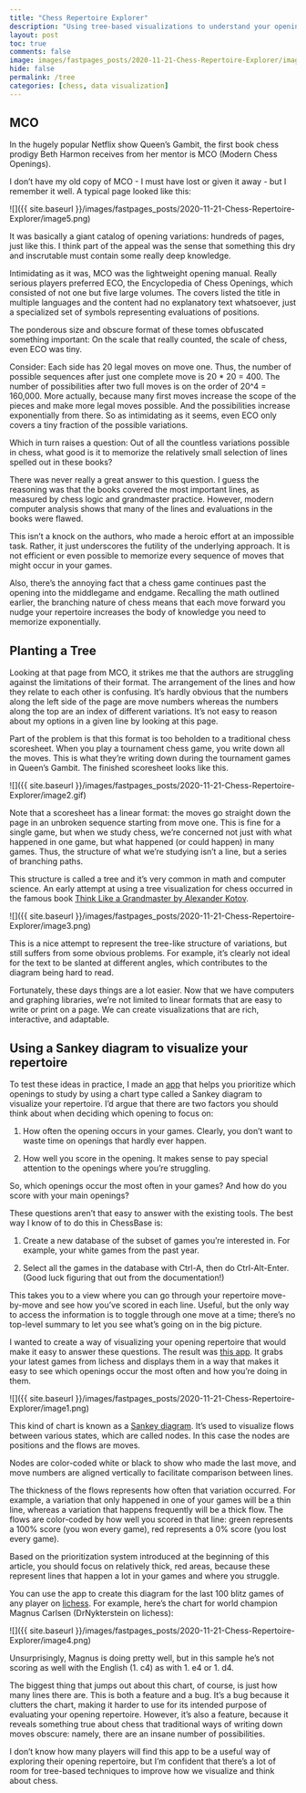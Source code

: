 ```yaml
---
title: "Chess Repertoire Explorer"
description: "Using tree-based visualizations to understand your opening repertoire"
layout: post
toc: true
comments: false
image: images/fastpages_posts/2020-11-21-Chess-Repertoire-Explorer/image4.png
hide: false
permalink: /tree
categories: [chess, data visualization]
---
```



## MCO

In the hugely popular Netflix show Queen’s Gambit, the first book chess prodigy Beth Harmon receives from her mentor is MCO (Modern Chess Openings).

I don’t have my old copy of MCO - I must have lost or given it away - but I remember it well. A typical page looked like this:

![]({{ site.baseurl }}/images/fastpages_posts/2020-11-21-Chess-Repertoire-Explorer/image5.png)

It was basically a giant catalog of opening variations: hundreds of pages, just like this. I think part of the appeal was the sense that something this dry and inscrutable must contain some really deep knowledge.

Intimidating as it was, MCO was the lightweight opening manual. Really serious players preferred ECO, the Encyclopedia of Chess Openings, which consisted of not one but five large volumes. The covers listed the title in multiple languages and the content had no explanatory text whatsoever, just a specialized set of symbols representing evaluations of positions.

The ponderous size and obscure format of these tomes obfuscated something important: On the scale that really counted, the scale of chess, even ECO was tiny.

Consider: Each side has 20 legal moves on move one. Thus, the number of possible sequences after just one complete move is 20 \* 20 = 400. The number of possibilities after two full moves is on the order of 20^4 = 160,000. More actually, because many first moves increase the scope of the pieces and make more legal moves possible. And the possibilities increase exponentially from there. So as intimidating as it seems, even ECO only covers a tiny fraction of the possible variations.

Which in turn raises a question: Out of all the countless variations possible in chess, what good is it to memorize the relatively small selection of lines spelled out in these books?

There was never really a great answer to this question. I guess the reasoning was that the books covered the most important lines, as measured by chess logic and grandmaster practice. However, modern computer analysis shows that many of the lines and evaluations in the books were flawed.

This isn’t a knock on the authors, who made a heroic effort at an impossible task. Rather, it just underscores the futility of the underlying approach. It is not efficient or even possible to memorize every sequence of moves that might occur in your games.

Also, there’s the annoying fact that a chess game continues past the opening into the middlegame and endgame. Recalling the math outlined earlier, the branching nature of chess means that each move forward you nudge your repertoire increases the body of knowledge you need to memorize exponentially.

## Planting a Tree

Looking at that page from MCO, it strikes me that the authors are struggling against the limitations of their format. The arrangement of the lines and how they relate to each other is confusing. It’s hardly obvious that the numbers along the left side of the page are move numbers whereas the numbers along the top are an index of different variations. It’s not easy to reason about my options in a given line by looking at this page.

Part of the problem is that this format is too beholden to a traditional chess scoresheet. When you play a tournament chess game, you write down all the moves. This is what they’re writing down during the tournament games in Queen’s Gambit. The finished scoresheet looks like this.

![]({{ site.baseurl }}/images/fastpages_posts/2020-11-21-Chess-Repertoire-Explorer/image2.gif)

Note that a scoresheet has a linear format: the moves go straight down the page in an unbroken sequence starting from move one. This is fine for a single game, but when we study chess, we’re concerned not just with what happened in one game, but what happened (or could happen) in many games. Thus, the structure of what we’re studying isn’t a line, but a series of branching paths.

This structure is called a tree and it’s very common in math and computer science. An early attempt at using a tree visualization for chess occurred in the famous book [<span class="underline">Think Like a Grandmaster by Alexander Kotov</span>](https://books.google.com/books/about/Think_Like_a_Grandmaster.html?id=zXkSAAAACAAJ).

![]({{ site.baseurl }}/images/fastpages_posts/2020-11-21-Chess-Repertoire-Explorer/image3.png)

This is a nice attempt to represent the tree-like structure of variations, but still suffers from some obvious problems. For example, it’s clearly not ideal for the text to be slanted at different angles, which contributes to the diagram being hard to read.

Fortunately, these days things are a lot easier. Now that we have computers and graphing libraries, we’re not limited to linear formats that are easy to write or print on a page. We can create visualizations that are rich, interactive, and adaptable.

## Using a Sankey diagram to visualize your repertoire

To test these ideas in practice, I made an [app](https://chess-repertoire-explorer.herokuapp.com/) that helps you prioritize which openings to study by using a chart type called a Sankey diagram to visualize your repertoire. I’d argue that there are two factors you should think about when deciding which opening to focus on:

1.  How often the opening occurs in your games. Clearly, you don’t want to waste time on openings that hardly ever happen.

2.  How well you score in the opening. It makes sense to pay special attention to the openings where you’re struggling.

So, which openings occur the most often in your games? And how do you score with your main openings?

These questions aren’t that easy to answer with the existing tools. The best way I know of to do this in ChessBase is:

1.  Create a new database of the subset of games you’re interested in. For example, your white games from the past year.

2.  Select all the games in the database with Ctrl-A, then do Ctrl-Alt-Enter. (Good luck figuring that out from the documentation\!)

This takes you to a view where you can go through your repertoire move-by-move and see how you’ve scored in each line. Useful, but the only way to access the information is to toggle through one move at a time; there’s no top-level summary to let you see what’s going on in the big picture.

I wanted to create a way of visualizing your opening repertoire that would make it easy to answer these questions. The result was [<span class="underline">this app</span>](https://chess-repertoire-explorer.herokuapp.com/). It grabs your latest games from lichess and displays them in a way that makes it easy to see which openings occur the most often and how you’re doing in them.

![]({{ site.baseurl }}/images/fastpages_posts/2020-11-21-Chess-Repertoire-Explorer/image1.png)

This kind of chart is known as a [<span class="underline">Sankey diagram</span>](https://en.wikipedia.org/wiki/Sankey_diagram). It’s used to visualize flows between various states, which are called nodes. In this case the nodes are positions and the flows are moves.

Nodes are color-coded white or black to show who made the last move, and move numbers are aligned vertically to facilitate comparison between lines.

The thickness of the flows represents how often that variation occurred. For example, a variation that only happened in one of your games will be a thin line, whereas a variation that happens frequently will be a thick flow. The flows are color-coded by how well you scored in that line: green represents a 100% score (you won every game), red represents a 0% score (you lost every game).

Based on the prioritization system introduced at the beginning of this article, you should focus on relatively thick, red areas, because these represent lines that happen a lot in your games and where you struggle.

You can use the app to create this diagram for the last 100 blitz games of any player on [<span class="underline">lichess</span>](https://lichess.org/). For example, here’s the chart for world champion Magnus Carlsen (DrNykterstein on lichess):

![]({{ site.baseurl }}/images/fastpages_posts/2020-11-21-Chess-Repertoire-Explorer/image4.png)

Unsurprisingly, Magnus is doing pretty well, but in this sample he’s not scoring as well with the English (1. c4) as with 1. e4 or 1. d4.

The biggest thing that jumps out about this chart, of course, is just how many lines there are. This is both a feature and a bug. It’s a bug because it clutters the chart, making it harder to use for its intended purpose of evaluating your opening repertoire. However, it’s also a feature, because it reveals something true about chess that traditional ways of writing down moves obscure: namely, there are an insane number of possibilities.

I don’t know how many players will find this app to be a useful way of exploring their opening repertoire, but I’m confident that there’s a lot of room for tree-based techniques to improve how we visualize and think about chess.
